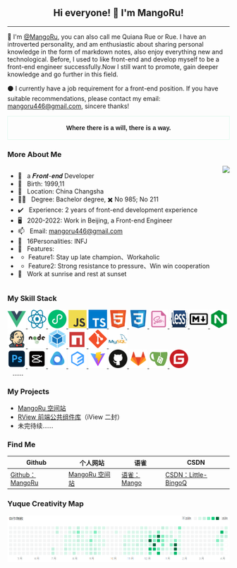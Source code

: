 <!--
**MangoRu/MangoRu** is a ✨ _special_ ✨ repository because its `README.md` (this file) appears on your GitHub profile.

Here are some ideas to get you started: 𝑭𝒓𝒐𝒏𝒕-𝒆𝒏𝒅 𝑬𝒏𝒈𝒊𝒏𝒆𝒆𝒓

- 🔭 I’m currently working on ...
- 🌱 I’m currently learning ...
- 👯 I’m looking to collaborate on ...
- 🤔 I’m looking for help with ...
- 💬 Ask me about ...
- 📫 How to reach me: ...
- 😄 Pronouns: ...
- ⚡ Fun fact: ...
-->

<h2 align="center">Hi everyone! 👋 I'm MangoRu!</h2>

<hr>

:blossom:  I'm <u>[@MangoRu](https://github.com/MangoRu)</u>, you can also call me Quiana Rue or Rue.
I have an introverted personality, and am enthusiastic about sharing personal knowledge in the form of markdown notes, also enjoy everything new and technological.
Before, I used to like front-end and develop myself to be a front-end engineer successfully.Now I still want to promote, gain deeper knowledge and go further in this field.

:black_circle:  I currently have a job requirement for a front-end position. If you have suitable recommendations, please contact my email: [mangoru446@gmail.com](mangoru446@gmail.com), sincere thanks!


<div style="font-family: PingFang SC, 'Hiragino Sans GB', 'Microsoft JhengHei',
      'Microsoft YaHei', sans-serif;border: 1px solid #dcf7ec; padding: 4px 10px;text-align:center">
<p style="">
<b>Where there is a will, there is a way.</b>
</p>
</div>

### More About Me

<div style="display: flex;justify-content: space-between">
<div>

- :rocket: &nbsp; a 𝑭𝒓𝒐𝒏𝒕-𝒆𝒏𝒅 Developer
- :birthday: &nbsp; Birth: 1999,11
- :round_pushpin: &nbsp; Location: China Changsha
- :woman_student:  &nbsp; Degree: Bachelor degree, :heavy_multiplication_x: No 985; No 211
- :heavy_check_mark:  &nbsp; Experience: 2 years of front-end development experience
- :desktop_computer: &nbsp; 2020-2022: Work in Beijing, a Front-end Engineer
- :mailbox: &nbsp; Email: mangoru446@gmail.com
- :beginner: &nbsp; 16Personalities: INFJ
- :high_brightness: &nbsp; Features: 
- - Feature1: Stay up late champion、Workaholic
- - Feature2: Strong resistance to pressure、Win win cooperation
- :black_flag: &nbsp; Work at sunrise and rest at sunset

</div>
<div>
<img style="width: 280px" src="http://81.69.247.224:8090/themes/theme-hao/assets/images/infj.svg" />
</div>
</div>

### My Skill Stack


<div>
 <a href=""> <img src="https://raw.githubusercontent.com/MangoRu/PicGo/master/vuejs-logo.png" alt="Vite" style="width: 42px;height: 42px"> </a>
 <a href=""> <img src="https://raw.githubusercontent.com/MangoRu/PicGo/master/react.png" alt="Vite" style="width: 42px;height: 42px"> </a>
 <a href=""> <img src="https://raw.githubusercontent.com/MangoRu/PicGo/master/wecht-miniprogram.png" alt="Vite" style="width: 42px;height: 42px"> </a>
 <a href=""> <img src="https://raw.githubusercontent.com/MangoRu/PicGo/master/js-logo.svg" alt="Vite" style="width: 42px;height: 42px"> </a>
 <a href=""> <img src="https://raw.githubusercontent.com/MangoRu/PicGo/master/typescript_.png" alt="Vite" style="width: 42px;height: 42px"> </a>
 <a href=""> <img src="https://raw.githubusercontent.com/MangoRu/PicGo/master/h5logo.svg" alt="Vite" style="width: 42px;height: 42px"> </a>
 <a href=""> <img src="https://raw.githubusercontent.com/MangoRu/PicGo/master/c3-logo.svg" alt="Vite" style="width: 42px;height: 42px"> </a>
 <a href=""> <img src="https://raw.githubusercontent.com/MangoRu/PicGo/master/sass.png" alt="Vite" style="width: 42px;height: 42px"> </a>
 <a href=""> <img src="https://raw.githubusercontent.com/MangoRu/PicGo/master/less_logo.png" alt="Vite" style="width:42px;height: 42px;"> </a>
 <a href=""> <img src="https://raw.githubusercontent.com/MangoRu/PicGo/master/md-logo.svg" alt="Vite" style="width: 42px;height: 42px"> </a> 
 <a href=""> <img src="https://raw.githubusercontent.com/MangoRu/PicGo/master/NGINX.png" alt="Vite" style="width: 42px;height: 42px"> </a>
 <a href=""> <img src="https://raw.githubusercontent.com/MangoRu/PicGo/master/jenkins.png" alt="Vite" style="width: 42px;height: 42px"> </a>
 <a href=""> <img src="https://raw.githubusercontent.com/MangoRu/PicGo/master/Nodejs.png" alt="Vite" style="width: 42px;height: 42px"> </a>
 <a href=""> <img src="https://raw.githubusercontent.com/MangoRu/PicGo/master/fe-webpack.png" alt="Vite" style="width: 42px;height: 42px"> </a>
 <a href=""> <img src="https://raw.githubusercontent.com/MangoRu/PicGo/master/npm-icon-active.png" alt="Vite" style="width: 42px;height: 42px"> </a>
 <a href=""> <img src="https://raw.githubusercontent.com/MangoRu/PicGo/master/git-logo.svg" alt="Vite" style="width: 42px;height: 42px"> </a>
 <a href=""> <img src="https://raw.githubusercontent.com/MangoRu/PicGo/master/mysql-original-wordmark.svg" alt="Vite" style="width: 42px;height: 42px"> </a>
 <br>
 <a href=""> <img src="https://raw.githubusercontent.com/MangoRu/PicGo/master/Photoshop.png" alt="Vite" style="width: 42px;height: 42px"> </a>
 <a href=""> <img src="https://raw.githubusercontent.com/MangoRu/PicGo/master/JianyingPro.png" alt="Vite" style="width: 42px;height: 42px"> </a>
 <a href=""> <img src="https://raw.githubusercontent.com/MangoRu/PicGo/master/iview-logo.png" alt="Vite" style="width: 42px;height: 42px"> </a>
 <a href=""> <img src="https://raw.githubusercontent.com/MangoRu/PicGo/master/ElementUI.png" alt="Vite" style="width: 42px;height: 42px"> </a>
 <a href=""> <img src="https://raw.githubusercontent.com/MangoRu/PicGo/master/vite.png" alt="Vite" style="width: 42px;height: 42px"> </a>
 <a href=""> <img src="https://raw.githubusercontent.com/MangoRu/PicGo/master/githubb.png" alt="Vite" style="width: 42px;height: 42px"> </a>
 <a href=""> <img src="https://raw.githubusercontent.com/MangoRu/PicGo/master/gitlab.png" alt="Vite" style="width: 42px;height: 42px"> </a>
 <a href=""> <img src="https://raw.githubusercontent.com/MangoRu/PicGo/master/gitea.png" alt="Vite" style="width: 42px;height: 42px"> </a>
 <a href=""> <img src="https://raw.githubusercontent.com/MangoRu/PicGo/master/gitee.png" alt="Vite" style="width: 42px;height: 42px"> </a>
 <br>
 &nbsp;&nbsp; ……
</div>

### My Projects
- [MangoRu 空间站](http://81.69.247.224:8090/)
- [RView 前端公共组件库](http://81.69.247.224:8081/)（iView 二封）
- 未完待续……

### Find Me
| Github                                | 个人网站                               | 语雀                                        | CSDN      |
|---------------------------------------|------------------------------------|-------------------------------------------|-----------|
| [Github：MangoRu](https://github.com/MangoRu) | [MangoRu 空间站](http://81.69.247.224:8090/) | [语雀：Mango](https://www.yuque.com/mango-myjs6) | [CSDN：Little-BingoQ](https://blog.csdn.net/qq_40618816?spm=1000.2115.3001.5343) |

### Yuque Creativity Map

![语雀创作记录](https://raw.githubusercontent.com/MangoRu/PicGo/master/yuque-record.png)
